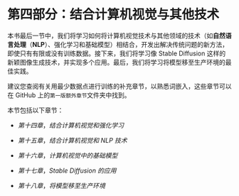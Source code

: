 # 第四部分：结合计算机视觉与其他技术

本书最后一节中，我们将学习如何将计算机视觉技术与其他领域的技术（如**自然语言处理**（**NLP**）、强化学习和基础模型）相结合，开发出解决传统问题的新方法，即使只有有限或没有训练数据。接下来，我们将学习像 Stable Diffusion 这样的新颖图像生成技术，并实现多个应用。最后，我们将学习将模型移至生产环境的最佳实践。

建议您查阅有关用最少数据点进行训练的补充章节，以熟悉词嵌入，这些章节可以在 GitHub 上的`第一版额外章节`文件夹中找到。

本节包括以下章节：

+   *第十四章*，*结合计算机视觉和强化学习*

+   *第十五章*，*结合计算机视觉和 NLP 技术*

+   *第十六章*，*计算机视觉中的基础模型*

+   *第十七章*，*Stable Diffusion 的应用*

+   *第十八章*，*将模型移至生产环境*
